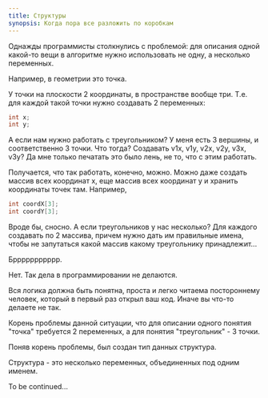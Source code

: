 ```yaml
---
title: Структуры
synopsis: Когда пора все разложить по коробкам
---
```


Однажды программисты столкнулись с проблемой: для описания одной какой-то вещи в алгоритме нужно использовать не одну, а несколько переменных. 
     
Например, в геометрии это точка. 

У точки на плоскости 2 координаты, в пространстве вообще три. Т.е. для каждой такой точки нужно создавать 2 переменных:

```c++
int x; 
int y;
```
     
А если нам нужно работать с треугольником? У меня есть 3 вершины, и соответственно 3 точки. Что тогда? Создавать v1x, v1y, v2x, v2y, v3x, v3y? Да мне только печатать это было лень, не то, что с этим работать.
     
Получается, что так работать, конечно, можно. Можно даже создать массив всех координат x, еще массив всех координат y
и хранить координаты точек там. Например,

```c++
int coordX[3];
int coordY[3];
```
Вроде бы, сносно. А если треугольников у нас несколько? Для каждого создавать по 2 массива, причем нужно дать им правильные имена, чтобы не запутаться какой массив какому треугольнику принадлежит...

Бррррррррррр.
     
Нет. Так дела в программировании не делаются.

Вся логика должна быть понятна, проста и легко читаема постороннему человек, который в первый раз открыл ваш код. Иначе вы что-то делаете не так.
     
Корень проблемы данной ситуации, что для описании одного понятия "точка" требуется 2 переменных, а для понятия "треугольник" - 3 точки.
     
Поняв корень проблемы, был создан тип данных структура.

Структура - это несколько переменных, объединенных под одним именем.

To be continued...
